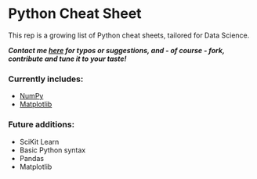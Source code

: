 # Python Cheat Sheet

This rep is a growing list of Python cheat sheets, tailored for Data Science.

***Contact me [here](https://twitter.com/JulianGaal) for typos or suggestions, and - of course - fork, contribute and tune it to your taste!***

### Currently includes:
* [NumPy](https://github.com/juliangaal/python-cheat-sheet/blob/master/NumPy/NumPy.md)
* [Matplotlib](https://github.com/juliangaal/python-cheat-sheet/blob/master/Matplotlib/Matplotlib.md)

### Future additions:
* SciKit Learn </br>
* Basic Python syntax </br>
* Pandas </br>
* Matplotlib
